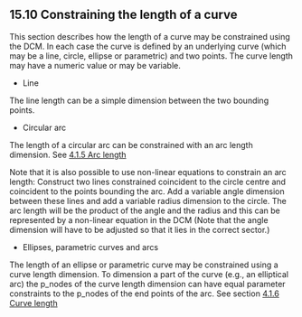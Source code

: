 ## 15.10 Constraining the length of a curve

This section describes how the length of a curve may be constrained using the DCM. 
In each case the curve is defined by an underlying curve (which may be a line, circle, ellipse or parametric) and two points. 
The curve length may have a numeric value or may be variable.

- Line

The line length can be a simple dimension between the two bounding points.
- Circular arc

The length of a circular arc can be constrained with an arc length dimension. 
See [4.1.5 Arc length](4.1._Dimensions_with_a_value.md)



Note that it is also possible to use non-linear equations to constrain an arc length: Construct two lines constrained coincident to the circle centre and coincident to the points bounding the arc. 
Add a variable angle dimension between these lines and add a variable radius dimension to the circle. 
The arc length will be the product of the angle and the radius and this can be represented by a non-linear equation in the DCM (Note that the angle dimension will have to be adjusted so that it lies in the correct sector.)
- Ellipses, parametric curves and arcs

The length of an ellipse or parametric curve may be constrained using a curve length dimension. 
To dimension a part of the curve (e.g., an elliptical arc) the p\_nodes of the curve length dimension can have equal parameter constraints to the p\_nodes of the end points of the arc. 
See section [4.1.6 Curve length](4.1._Dimensions_with_a_value.md)

